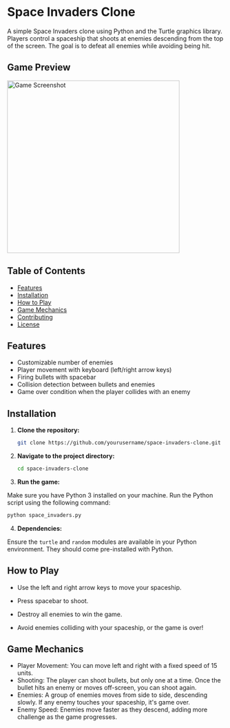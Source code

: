 # Space Invaders Clone

A simple Space Invaders clone using Python and the Turtle graphics library. Players control a spaceship that shoots at enemies descending from the top of the screen. The goal is to defeat all enemies while avoiding being hit.

## Game Preview

<img src="path_to_game_screenshot" alt="Game Screenshot" width="400px">

## Table of Contents

- [Features](#features)
- [Installation](#installation)
- [How to Play](#how-to-play)
- [Game Mechanics](#game-mechanics)
- [Contributing](#contributing)
- [License](#license)

## Features

- Customizable number of enemies
- Player movement with keyboard (left/right arrow keys)
- Firing bullets with spacebar
- Collision detection between bullets and enemies
- Game over condition when the player collides with an enemy

## Installation

1. **Clone the repository:**

   ```bash
   git clone https://github.com/yourusername/space-invaders-clone.git

2. **Navigate to the project directory:**

   ```bash
   cd space-invaders-clone

3. **Run the game:**

  Make sure you have Python 3 installed on your machine. Run the Python script using the following command:

  ```bash
  python space_invaders.py
  ```

4. **Dependencies:**

  Ensure the ```turtle``` and ```random``` modules are available in your Python environment. They should come pre-installed with Python.

## How to Play

- Use the left and right arrow keys to move your spaceship.
* Press spacebar to shoot.
+ Destroy all enemies to win the game.
- Avoid enemies colliding with your spaceship, or the game is over!

## Game Mechanics

- Player Movement: You can move left and right with a fixed speed of 15 units.
- Shooting: The player can shoot bullets, but only one at a time. Once the bullet hits an enemy or moves off-screen, you can shoot again.
- Enemies: A group of enemies moves from side to side, descending slowly. If any enemy touches your spaceship, it's game over.
- Enemy Speed: Enemies move faster as they descend, adding more challenge as the game progresses.
